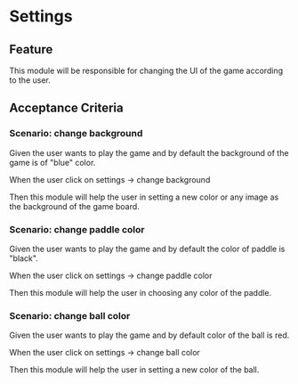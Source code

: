 # Settings

## Feature

This module will be responsible for changing
the UI of the game according to the user.

## Acceptance Criteria

### Scenario: change background

Given the user wants to play the game and by
default the background of the game is of "blue" color.

When the user click on settings -> change background

Then this module will help the user in setting a
new color or any image as the background of the game board.

### Scenario: change paddle color

Given the user wants to play the game and by default
the color of paddle is "black".

When the user click on settings -> change paddle color

Then this module will help the user in choosing any
color of the paddle.

### Scenario: change ball color

Given the user wants to play the game and by default
color of the ball is red.

When the user click on settings -> change ball color

Then this module will help the user in setting a new
color of the ball.
